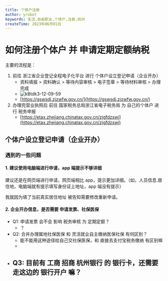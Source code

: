 ```yaml
---
title: 个体户注册
author: yrobot
keywords: 生活,自由职业,个体户,注册,杭州
createTime: 2023年06月01日
---
```


# 如何注册个体户 并 申请定期定额纳税

主要的流程是：

1. 前往 浙江省企业登记全程电子化平台 进行 个体户设立登记申请（企业开办）
   - 资料填报 > 资料确认 > 等待内容审核 > 电子签章 > 等待材料审核 > 办理完成
   - ![kBtdk3-12-09-59](https://images.yrobot.top/2023-06-01/kBtdk3-12-09-59.png)
   - [https://gswsdj.zjzwfw.gov.cn/](https://gswsdj.zjzwfw.gov.cn/)
2. 办理完营业执照后 前往 国家税务总局浙江省电子税务局 为 自己的个体户 进行 税务申报
   - [https://etax.zhejiang.chinatax.gov.cn/zjgfdzswj](https://etax.zhejiang.chinatax.gov.cn/zjgfdzswj)

## 个体户设立登记申请（企业开办）

### 遇到的一些问题

#### 1. 建议使用电脑端进行申请，app 端提示不够详细

建议还是在网页端进行申请，网页端相比 app，提示更加详细。（如，人员信息.居住地，电脑端就有提示填写身份证上地址，app 端没有提示）

我就因为填了当前真实居住地址 被告知需要修改重新申请。

#### 2. 企业开办信息，是否需要 申请发票、社保医保

- Q1: 申请发票 会不会 影响 税务审核 为 定期定额？
  - ？
- Q2: 合并办理属地社保医保 和 灵活就业自主缴纳医保社保 有何区别？
  - 能不能用这种途径给自己交社保医保，和 直接去支付宝税务缴纳 有区别嘛
  - 
- Q3: 目前有 工商 招商 杭州银行 的 银行卡，还需要走这边的 银行开户 嘛？
  - 